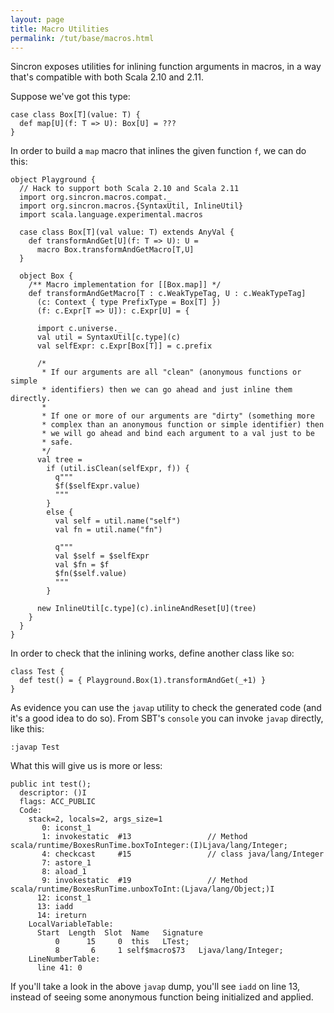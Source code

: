 ```yaml
---
layout: page
title: Macro Utilities
permalink: /tut/base/macros.html
---
```


Sincron exposes utilities for inlining function arguments in macros,
in a way that's compatible with both Scala 2.10 and 2.11.

Suppose we've got this type:

```tut:silent
case class Box[T](value: T) {
  def map[U](f: T => U): Box[U] = ???
}
```

In order to build a `map` macro that inlines the given function `f`, 
we can do this:

```tut:silent
object Playground {  
  // Hack to support both Scala 2.10 and Scala 2.11
  import org.sincron.macros.compat._
  import org.sincron.macros.{SyntaxUtil, InlineUtil}
  import scala.language.experimental.macros
  
  case class Box[T](val value: T) extends AnyVal {
    def transformAndGet[U](f: T => U): U = 
      macro Box.transformAndGetMacro[T,U]
  }

  object Box {
    /** Macro implementation for [[Box.map]] */
    def transformAndGetMacro[T : c.WeakTypeTag, U : c.WeakTypeTag]
      (c: Context { type PrefixType = Box[T] })
      (f: c.Expr[T => U]): c.Expr[U] = {

      import c.universe._
      val util = SyntaxUtil[c.type](c)
      val selfExpr: c.Expr[Box[T]] = c.prefix

      /*
       * If our arguments are all "clean" (anonymous functions or simple
       * identifiers) then we can go ahead and just inline them directly.
       *
       * If one or more of our arguments are "dirty" (something more
       * complex than an anonymous function or simple identifier) then
       * we will go ahead and bind each argument to a val just to be
       * safe.
       */
      val tree =
        if (util.isClean(selfExpr, f)) {
          q"""
          $f($selfExpr.value)
          """
        }
        else {
          val self = util.name("self")
          val fn = util.name("fn")

          q"""
          val $self = $selfExpr
          val $fn = $f
          $fn($self.value)
          """
        }

      new InlineUtil[c.type](c).inlineAndReset[U](tree)
    }
  }
}
```

In order to check that the inlining works, define another class like so:

```tut
class Test { 
  def test() = { Playground.Box(1).transformAndGet(_+1) } 
}
```


As evidence you can use the `javap` utility to check the generated code (and it's a good
idea to do so).  From SBT's `console` you can invoke `javap` directly, like this:

```
:javap Test
```
 
What this will give us is more or less:

```
public int test();
  descriptor: ()I
  flags: ACC_PUBLIC
  Code:
    stack=2, locals=2, args_size=1
       0: iconst_1
       1: invokestatic  #13                 // Method scala/runtime/BoxesRunTime.boxToInteger:(I)Ljava/lang/Integer;
       4: checkcast     #15                 // class java/lang/Integer
       7: astore_1
       8: aload_1
       9: invokestatic  #19                 // Method scala/runtime/BoxesRunTime.unboxToInt:(Ljava/lang/Object;)I
      12: iconst_1
      13: iadd
      14: ireturn
    LocalVariableTable:
      Start  Length  Slot  Name   Signature
          0      15     0  this   LTest;
          8       6     1 self$macro$73   Ljava/lang/Integer;
    LineNumberTable:
      line 41: 0
```

If you'll take a look in the above `javap` dump, you'll see `iadd` on line 13, instead
of seeing some anonymous function being initialized and applied. 